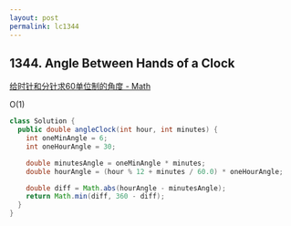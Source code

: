 ```yaml
---
layout: post
permalink: lc1344 
---
```


## 1344. Angle Between Hands of a Clock

[给时针和分针求60单位制的角度 - Math](https://leetcode-cn.com/problems/angle-between-hands-of-a-clock/solution/shi-zhong-zhi-zhen-de-jia-jiao-by-leetcode/)

O(1)
```java
class Solution {
  public double angleClock(int hour, int minutes) {
    int oneMinAngle = 6;
    int oneHourAngle = 30;

    double minutesAngle = oneMinAngle * minutes;
    double hourAngle = (hour % 12 + minutes / 60.0) * oneHourAngle;

    double diff = Math.abs(hourAngle - minutesAngle);
    return Math.min(diff, 360 - diff);
  }
}
```